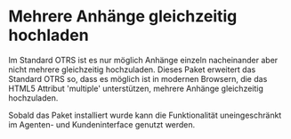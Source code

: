 # Mehrere Anhänge gleichzeitig hochladen

Im Standard OTRS ist es nur möglich Anhänge einzeln nacheinander aber nicht mehrere gleichzeitig hochzuladen. Dieses Paket erweitert das Standard OTRS so, dass es möglich ist in modernen Browsern, die das HTML5 Attribut 'multiple' unterstützen, mehrere Anhänge gleichzeitig hochzuladen.

Sobald das Paket installiert wurde kann die Funktionalität uneingeschränkt im Agenten- und Kundeninterface genutzt werden.